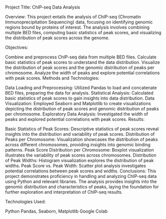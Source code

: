 Project Title: ChIP-seq Data Analysis

Overview:
This project entails the analysis of ChIP-seq (Chromatin Immunoprecipitation Sequencing) data, focusing on identifying genomic regions bound by proteins of interest. The analysis involves combining multiple BED files, computing basic statistics of peak scores, and visualizing the distribution of peak scores across the genome.

Objectives:

Combine and preprocess ChIP-seq data from multiple BED files.
Calculate basic statistics of peak scores to understand the data distribution.
Visualize the distribution of peak scores and the genomic distribution of peaks per chromosome.
Analyze the width of peaks and explore potential correlations with peak scores.
Methods and Technologies:

Data Loading and Preprocessing: Utilized Pandas to load and concatenate BED files, preparing the data for analysis.
Statistical Analysis: Calculated basic statistics of peak scores to gain insights into data distribution.
Data Visualization: Employed Seaborn and Matplotlib to create visualizations depicting the distribution of peak scores and genomic distribution of peaks per chromosome.
Exploratory Data Analysis: Investigated the width of peaks and explored potential correlations with peak scores.
Results:

Basic Statistics of Peak Scores: Descriptive statistics of peak scores reveal insights into the distribution and variability of peak scores.
Distribution of Peaks per Chromosome: Visualization showcases the distribution of peaks across different chromosomes, providing insights into genomic binding patterns.
Peak Score Distribution per Chromosome: Boxplot visualization illustrates the variability of peak scores across chromosomes.
Distribution of Peak Widths: Histogram visualization explores the distribution of peak widths.
Peak Score vs. Peak Width: Scatter plot analysis investigates potential correlations between peak scores and widths.
Conclusions:
This project demonstrates proficiency in handling and analyzing ChIP-seq data using Python and relevant libraries. The analysis provides insights into the genomic distribution and characteristics of peaks, laying the foundation for further exploration and interpretation of ChIP-seq results.

Technologies Used:

Python
Pandas, Seaborn, Matplotlib
Google Colab
